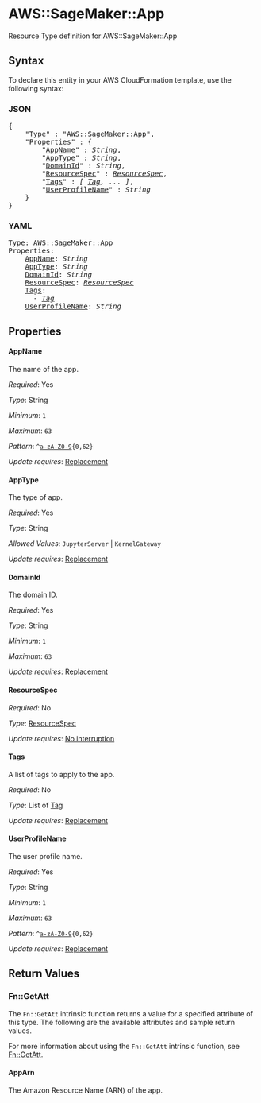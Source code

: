 # AWS::SageMaker::App

Resource Type definition for AWS::SageMaker::App

## Syntax

To declare this entity in your AWS CloudFormation template, use the following syntax:

### JSON

<pre>
{
    "Type" : "AWS::SageMaker::App",
    "Properties" : {
        "<a href="#appname" title="AppName">AppName</a>" : <i>String</i>,
        "<a href="#apptype" title="AppType">AppType</a>" : <i>String</i>,
        "<a href="#domainid" title="DomainId">DomainId</a>" : <i>String</i>,
        "<a href="#resourcespec" title="ResourceSpec">ResourceSpec</a>" : <i><a href="resourcespec.md">ResourceSpec</a></i>,
        "<a href="#tags" title="Tags">Tags</a>" : <i>[ <a href="tag.md">Tag</a>, ... ]</i>,
        "<a href="#userprofilename" title="UserProfileName">UserProfileName</a>" : <i>String</i>
    }
}
</pre>

### YAML

<pre>
Type: AWS::SageMaker::App
Properties:
    <a href="#appname" title="AppName">AppName</a>: <i>String</i>
    <a href="#apptype" title="AppType">AppType</a>: <i>String</i>
    <a href="#domainid" title="DomainId">DomainId</a>: <i>String</i>
    <a href="#resourcespec" title="ResourceSpec">ResourceSpec</a>: <i><a href="resourcespec.md">ResourceSpec</a></i>
    <a href="#tags" title="Tags">Tags</a>: <i>
      - <a href="tag.md">Tag</a></i>
    <a href="#userprofilename" title="UserProfileName">UserProfileName</a>: <i>String</i>
</pre>

## Properties

#### AppName

The name of the app.

_Required_: Yes

_Type_: String

_Minimum_: <code>1</code>

_Maximum_: <code>63</code>

_Pattern_: <code>^[a-zA-Z0-9](-*[a-zA-Z0-9]){0,62}</code>

_Update requires_: [Replacement](https://docs.aws.amazon.com/AWSCloudFormation/latest/UserGuide/using-cfn-updating-stacks-update-behaviors.html#update-replacement)

#### AppType

The type of app.

_Required_: Yes

_Type_: String

_Allowed Values_: <code>JupyterServer</code> | <code>KernelGateway</code>

_Update requires_: [Replacement](https://docs.aws.amazon.com/AWSCloudFormation/latest/UserGuide/using-cfn-updating-stacks-update-behaviors.html#update-replacement)

#### DomainId

The domain ID.

_Required_: Yes

_Type_: String

_Minimum_: <code>1</code>

_Maximum_: <code>63</code>

_Update requires_: [Replacement](https://docs.aws.amazon.com/AWSCloudFormation/latest/UserGuide/using-cfn-updating-stacks-update-behaviors.html#update-replacement)

#### ResourceSpec

_Required_: No

_Type_: <a href="resourcespec.md">ResourceSpec</a>

_Update requires_: [No interruption](https://docs.aws.amazon.com/AWSCloudFormation/latest/UserGuide/using-cfn-updating-stacks-update-behaviors.html#update-no-interrupt)

#### Tags

A list of tags to apply to the app.

_Required_: No

_Type_: List of <a href="tag.md">Tag</a>

_Update requires_: [Replacement](https://docs.aws.amazon.com/AWSCloudFormation/latest/UserGuide/using-cfn-updating-stacks-update-behaviors.html#update-replacement)

#### UserProfileName

The user profile name.

_Required_: Yes

_Type_: String

_Minimum_: <code>1</code>

_Maximum_: <code>63</code>

_Pattern_: <code>^[a-zA-Z0-9](-*[a-zA-Z0-9]){0,62}</code>

_Update requires_: [Replacement](https://docs.aws.amazon.com/AWSCloudFormation/latest/UserGuide/using-cfn-updating-stacks-update-behaviors.html#update-replacement)

## Return Values

### Fn::GetAtt

The `Fn::GetAtt` intrinsic function returns a value for a specified attribute of this type. The following are the available attributes and sample return values.

For more information about using the `Fn::GetAtt` intrinsic function, see [Fn::GetAtt](https://docs.aws.amazon.com/AWSCloudFormation/latest/UserGuide/intrinsic-function-reference-getatt.html).

#### AppArn

The Amazon Resource Name (ARN) of the app.

